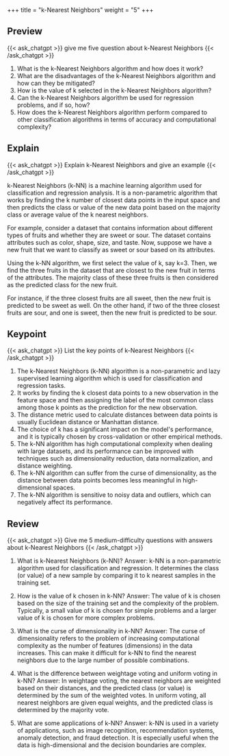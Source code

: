 +++
title = "k-Nearest Neighbors"
weight = "5"
+++
## Preview
{{< ask_chatgpt >}}
give me five question about k-Nearest Neighbors
{{< /ask_chatgpt >}}

1. What is the k-Nearest Neighbors algorithm and how does it work?
2. What are the disadvantages of the k-Nearest Neighbors algorithm and how can they be mitigated?
3. How is the value of k selected in the k-Nearest Neighbors algorithm?
4. Can the k-Nearest Neighbors algorithm be used for regression problems, and if so, how?
5. How does the k-Nearest Neighbors algorithm perform compared to other classification algorithms in terms of accuracy and computational complexity?   

## Explain
{{< ask_chatgpt >}}
Explain k-Nearest Neighbors and give an example
{{< /ask_chatgpt >}}

k-Nearest Neighbors (k-NN) is a machine learning algorithm used for classification and regression analysis. It is a non-parametric algorithm that works by finding the k number of closest data points in the input space and then predicts the class or value of the new data point based on the majority class or average value of the k nearest neighbors.

For example, consider a dataset that contains information about different types of fruits and whether they are sweet or sour. The dataset contains attributes such as color, shape, size, and taste. Now, suppose we have a new fruit that we want to classify as sweet or sour based on its attributes.

Using the k-NN algorithm, we first select the value of k, say k=3. Then, we find the three fruits in the dataset that are closest to the new fruit in terms of the attributes. The majority class of these three fruits is then considered as the predicted class for the new fruit.

For instance, if the three closest fruits are all sweet, then the new fruit is predicted to be sweet as well. On the other hand, if two of the three closest fruits are sour, and one is sweet, then the new fruit is predicted to be sour.   

## Keypoint
{{< ask_chatgpt >}}
List the key points of k-Nearest Neighbors
{{< /ask_chatgpt >}}

1. The k-Nearest Neighbors (k-NN) algorithm is a non-parametric and lazy supervised learning algorithm which is used for classification and regression tasks.
2. It works by finding the k closest data points to a new observation in the feature space and then assigning the label of the most common class among those k points as the prediction for the new observation.
3. The distance metric used to calculate distances between data points is usually Euclidean distance or Manhattan distance.
4. The choice of k has a significant impact on the model's performance, and it is typically chosen by cross-validation or other empirical methods.
5. The k-NN algorithm has high computational complexity when dealing with large datasets, and its performance can be improved with techniques such as dimensionality reduction, data normalization, and distance weighting.
6. The k-NN algorithm can suffer from the curse of dimensionality, as the distance between data points becomes less meaningful in high-dimensional spaces.
7. The k-NN algorithm is sensitive to noisy data and outliers, which can negatively affect its performance.   

## Review
{{< ask_chatgpt >}}
Give me 5 medium-difficulty questions with answers about k-Nearest Neighbors
{{< /ask_chatgpt >}}

1. What is k-Nearest Neighbors (k-NN)? 
Answer: k-NN is a non-parametric algorithm used for classification and regression. It determines the class (or value) of a new sample by comparing it to k nearest samples in the training set.

2. How is the value of k chosen in k-NN? 
Answer: The value of k is chosen based on the size of the training set and the complexity of the problem. Typically, a small value of k is chosen for simple problems and a larger value of k is chosen for more complex problems.

3. What is the curse of dimensionality in k-NN? 
Answer: The curse of dimensionality refers to the problem of increasing computational complexity as the number of features (dimensions) in the data increases. This can make it difficult for k-NN to find the nearest neighbors due to the large number of possible combinations.

4. What is the difference between weightage voting and uniform voting in k-NN? 
Answer: In weightage voting, the nearest neighbors are weighted based on their distances, and the predicted class (or value) is determined by the sum of the weighted votes. In uniform voting, all nearest neighbors are given equal weights, and the predicted class is determined by the majority vote.

5. What are some applications of k-NN? 
Answer: k-NN is used in a variety of applications, such as image recognition, recommendation systems, anomaly detection, and fraud detection. It is especially useful when the data is high-dimensional and the decision boundaries are complex.   

